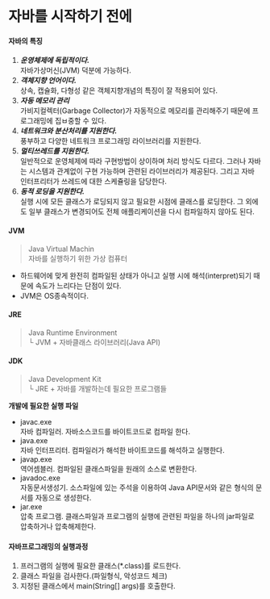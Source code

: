 # 자바를 시작하기 전에

#### 자바의 특징 <a href="#undefined" id="undefined"></a>

1. _**운영체제에 독립적이다.**_\
   자바가상머신(JVM) 덕분에 가능하다.
2. _**객체지향 언어이다.**_\
   상속, 캡슐화, 다형성 같은 객체지향개념의 특징이 잘 적용되어 있다.
3. _**자동 메모리 관리**_\
   가비지컬렉터(Garbage Collector)가 자동적으로 메모리를 관리해주기 때문에 프로그래밍에 집ㅂ중할 수 있다.
4. _**네트워크와 분산처리를 지원한다.**_\
   풍부하고 다양한 네트워크 프로그래밍 라이브러리를 지원한다.
5. _**멀티쓰레드를 지원한다.**_\
   일반적으로 운영체제에 따라 구현방법이 상이하며 처리 방식도 다르다. 그러나 자바는 시스템과 관계없이 구현 가능하며 관련된 라이브러리가 제공된다. 그리고 자바 인터프리터가 쓰레드에 대한 스케쥴링을 담당한다.
6. _**동적 로딩을 지원한다.**_\
   실행 시에 모든 클래스가 로딩되지 않고 필요한 시점에 클래스를 로딩한다. 그 외에도 일부 클래스가 변경되어도 전체 애플리케이션을 다시 컴파일하지 않아도 된다.



#### JVM <a href="#jvm" id="jvm"></a>

> Java Virtual Machin\
> 자바를 실행하기 위한 가상 컴퓨터

* 하드웨어에 맞게 완전히 컴파일된 상태가 아니고 실행 시에 해석(interpret)되기 때문에 속도가 느리다는 단점이 있다.
* JVM은 OS종속적이다.



#### JRE <a href="#jre" id="jre"></a>

> Java Runtime Environment\
> └ JVM + 자바클래스 라이브러리(Java API)



#### JDK <a href="#jdk" id="jdk"></a>

> Java Development Kit\
> └ JRE + 자바를 개발하는데 필요한 프로그램들

**개발에 필요한 실행 파일**

* javac.exe\
  자바 컴파일러. 자바소스코드를 바이트코드로 컴파일 한다.
* java.exe\
  자바 인터프리터. 컴파일러가 해석한 바이트코드를 해석하고 실행한다.
* javap.exe\
  역어셈블러. 컴파일된 클래스파일을 원래의 소스로 변환한다.
* javadoc.exe\
  자동문서생성기. 소스파일에 있는 주석을 이용하여 Java API문서와 같은 형식의 문서를 자동으로 생성한다.
* jar.exe\
  압축 프로그램. 클래스파일과 프로그램의 실행에 관련된 파일을 하나의 jar파일로 압축하거나 압축해제한다.



#### 자바프로그래밍의 실행과정 <a href="#undefined" id="undefined"></a>

1. 프러그램의 실행에 필요한 클래스(\*.class)를 로드한다.
2. 클래스 파일을 검사한다.(파일형식, 악성코드 체크)
3. 지정된 클래스에서 main(String\[] args)를 호출한다.
